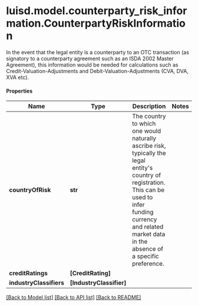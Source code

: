 # luisd.model.counterparty_risk_information.CounterpartyRiskInformation

In the event that the legal entity is a counterparty to an OTC transaction  (as signatory to a counterparty agreement such as an ISDA 2002 Master Agreement),  this information would be needed for calculations  such as Credit-Valuation-Adjustments and Debit-Valuation-Adjustments (CVA, DVA, XVA etc).

#### Properties
Name | Type | Description | Notes
------------ | ------------- | ------------- | -------------
**countryOfRisk** | **str** | The country to which one would naturally ascribe risk, typically the legal entity&#x27;s country of registration. This can be used to infer funding currency and related market data in the absence of a specific preference. | 
**creditRatings** | **[CreditRating]** |  | 
**industryClassifiers** | **[IndustryClassifier]** |  | 

[[Back to Model list]](../../README.md#documentation-for-models) [[Back to API list]](../../README.md#documentation-for-api-endpoints) [[Back to README]](../../README.md)

